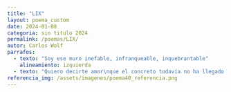 ```yaml
---
title: "LIX"
layout: poema_custom
date: 2024-01-08
categoria: sin titulo 2024
permalink: /poemas/LIX/
autor: Carlos Wolf
parrafos:
  - texto: "Soy ese muro inefable, infranqueable, inquebrantable"
    alineamiento: izquierda
  - texto: "Quiero decirte amor\nque el concreto todavía no ha llegado a mi corazón\ncorazón de melón\nQuiero decirte amor\nQue te amo vagamente como lo hace mi calle en los pies\npienso y te pienso"
referencia_img: /assets/imagenes/poema40_referencia.png
---
```

